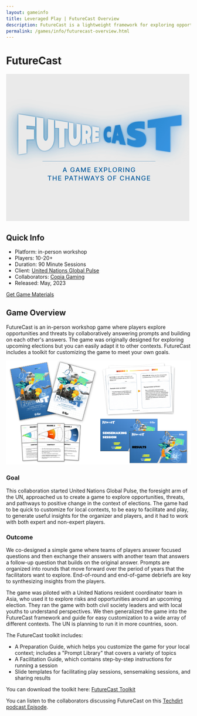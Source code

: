 ```yaml
---
layout: gameinfo
title: Leveraged Play | FutureCast Overview
description: FutureCast is a lightweight framework for exploring opportunities and risks in an election context. Developed with the United Nations for use in fragile democracies.
permalink: /games/info/futurecast-overview.html
---
```


# FutureCast

<div class="row mb-5">
  <div class="text-center">
    <img src="/img/futurecast-logo.svg" alt="futurecast logo" class="img-fluid mx-auto d-block" style="max-width: 500px;">
  </div>
</div>

## Quick Info

<ul>
  <li>Platform: in-person workshop</li>
  <li>Players: 10-20+</li>
  <li>Duration: 90 Minute Sessions</li>
  <li>Client: <a href="https://foresight.unglobalpulse.net/" target="_blank">United Nations Global Pulse</a></li>
  <li>Collaborators: <a href="https://copia.is/gaming/" target="_blank">Copia Gaming</a></li>
  <li>Released: May, 2023</li>
</ul>

<a href="https://foresight.unglobalpulse.net/futurecast/" target="_blank" class="btn btn-secondary" role="button">
  Get Game Materials
</a>

## Game Overview

FutureCast is an in-person workshop game where players explore opportunities and threats by collaboratively answering prompts and building on each other's answers. The game was originally designed for exploring upcoming elections but you can easily adapt it to other contexts. FutureCast includes a toolkit for customizing the game to meet your own goals.

<img alt="screen shot of FutureCast materials" src="/img/game-images/futurecast-resources.png" class="img-fluid mx-auto d-block">

### Goal

This collaboration started United Nations Global Pulse, the foresight arm of the UN, approached us to create a game to explore opportunities, threats, and pathways to positive change in the context of elections. The game had to be quick to customize for local contexts, to be easy to facilitate and play, to generate useful insights for the organizer and players, and it had to work with both expert and non-expert players.

### Outcome

We co-designed a simple game where teams of players answer focused questions and then exchange their answers with another team that answers a follow-up question that builds on the original answer. Prompts are organized into rounds that move forward over the period of years that the facilitators want to explore. End-of-round and end-of-game debriefs are key to synthesizing insights from the players.

The game was piloted with a United Nations resident coordinator team in Asia, who used it to explore risks and opportunities around an upcoming election. They ran the game with both civil society leaders and with local youths to understand perspectives. We then generalized the game into the FutureCast framework and guide for easy customization to a wide array of different contexts. The UN is planning to run it in more countries, soon.

The FutureCast toolkit includes:

- A Preparation Guide, which helps you customize the game for your local context; includes a "Prompt Library" that covers a variety of topics
- A Facilitation Guide, which contains step-by-step instructions for running a session
- Slide templates for facilitating play sessions, sensemaking sessions, and sharing results

You can download the toolkit here: [FutureCast Toolkit](https://foresight.unglobalpulse.net/futurecast/)

You can listen to the collaborators discussing FutureCast on this [Techdirt podcast Episode](https://soundcloud.com/techdirt/futurecast).
